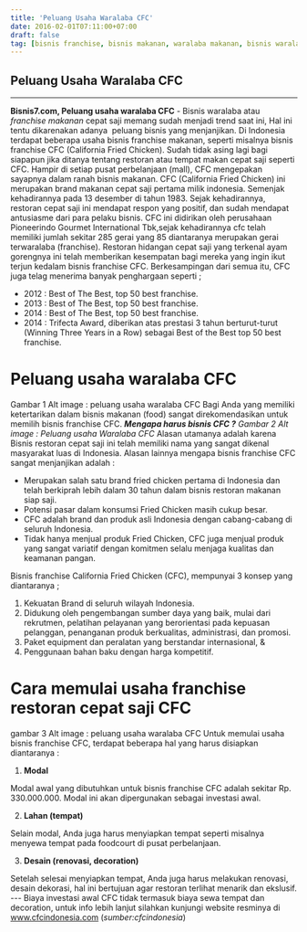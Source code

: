 ```yaml
---
title: 'Peluang Usaha Waralaba CFC'
date: 2016-02-01T07:11:00+07:00
draft: false
tag: [bisnis franchise, bisnis makanan, waralaba makanan, bisnis waralaba, bisnis ayam goreng, bisnis fried chicken]
---
```

## Peluang Usaha Waralaba CFC
----

**Bisnis7.com, Peluang usaha waralaba CFC** \- Bisnis waralaba atau _franchise makanan_ cepat saji memang sudah menjadi trend saat ini, Hal ini tentu dikarenakan adanya  peluang bisnis yang menjanjikan. Di Indonesia terdapat beberapa usaha bisnis franchise makanan, seperti misalnya bisnis franchise CFC (California Fried Chicken). Sudah tidak asing lagi bagi siapapun jika ditanya tentang restoran atau tempat makan cepat saji seperti CFC. Hampir di setiap pusat perbelanjaan (mall), CFC mengepakan sayapnya dalam ranah bisnis makanan. CFC (California Fried Chicken) ini merupakan brand makanan cepat saji pertama milik indonesia. Semenjak kehadirannya pada 13 desember di tahun 1983. Sejak kehadirannya, restoran cepat saji ini mendapat respon yang positif, dan sudah mendapat antusiasme dari para pelaku bisnis. CFC ini didirikan oleh perusahaan Pioneerindo Gourmet International Tbk,sejak kehadirannya cfc telah memiliki jumlah sekitar 285 gerai yang 85 diantaranya merupakan gerai terwaralaba (franchise). Restoran hidangan cepat saji yang terkenal ayam gorengnya ini telah memberikan kesempatan bagi mereka yang ingin ikut terjun kedalam bisnis franchise CFC. Berkesampingan dari semua itu, CFC juga telag menerima banyak penghargaan seperti ;

*   2012 : Best of The Best, top 50 best franchise.
*   2013 : Best of The Best, top 50 best franchise.
*   2014 : Best of The Best, top 50 best franchise.
*   2014 : Trifecta Award, diberikan atas prestasi 3 tahun berturut-turut (Winning Three Years in a Row) sebagai Best of the Best top 50 best franchise.

Peluang usaha waralaba CFC
==========================

Gambar 1 Alt image : peluang usaha waralaba CFC Bagi Anda yang memiliki ketertarikan dalam bisnis makanan (food) sangat direkomendasikan untuk memilih bisnis franchise CFC. **_Mengapa harus bisnis CFC ?_** _Gambar 2_ _Alt image : Peluang usaha Waralaba CFC_ Alasan utamanya adalah karena Bisnis restoran cepat saji ini telah memiliki nama yang sangat dikenal masyarakat luas di Indonesia. Alasan lainnya mengapa bisnis franchise CFC sangat menjanjikan adalah :

*   Merupakan salah satu brand fried chicken pertama di Indonesia dan telah berkiprah lebih dalam 30 tahun dalam bisnis restoran makanan siap saji.
*   Potensi pasar dalam konsumsi Fried Chicken masih cukup besar.
*   CFC adalah brand dan produk asli Indonesia dengan cabang-cabang di seluruh Indonesia.
*   Tidak hanya menjual produk Fried Chicken, CFC juga menjual produk yang sangat variatif dengan komitmen selalu menjaga kualitas dan keamanan pangan.

Bisnis franchise California Fried Chicken (CFC), mempunyai 3 konsep yang diantaranya ;

1.  Kekuatan Brand di seluruh wilayah Indonesia.
2.  Didukung oleh pengembangan sumber daya yang baik, mulai dari rekrutmen, pelatihan pelayanan yang berorientasi pada kepuasan pelanggan, penanganan produk berkualitas, administrasi, dan promosi.
3.  Paket equipment dan peralatan yang berstandar internasional, &
4.  Penggunaan bahan baku dengan harga kompetitif.

Cara memulai usaha franchise restoran cepat saji CFC
====================================================

gambar 3 Alt image : peluang usaha waralaba CFC Untuk memulai usaha bisnis franchise CFC, terdapat beberapa hal yang harus disiapkan diantaranya :

1.  **Modal**

Modal awal yang dibutuhkan untuk bisnis franchise CFC adalah sekitar Rp. 330.000.000. Modal ini akan dipergunakan sebagai investasi awal.

2.  **Lahan (tempat)**

Selain modal, Anda juga harus menyiapkan tempat seperti misalnya menyewa tempat pada foodcourt di pusat perbelanjaan.

3.  **Desain (renovasi, decoration)**

Setelah selesai menyiapkan tempat, Anda juga harus melakukan renovasi, desain dekorasi, hal ini bertujuan agar restoran terlihat menarik dan ekslusif. --- Biaya investasi awal CFC tidak termasuk biaya sewa tempat dan decoration, untuk info lebih lanjut silahkan kunjungi website resminya di www.cfcindonesia.com (_sumber:cfcindonesia_)